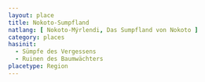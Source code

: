 ```yaml
---
layout: place
title: Nokoto-Sumpfland
natlang: [ Nokoto-Mýrlendi, Das Sumpfland von Nokoto ]
category: places
hasinit:
  - Sümpfe des Vergessens
  - Ruinen des Baumwächters
placetype: Region
---
```

